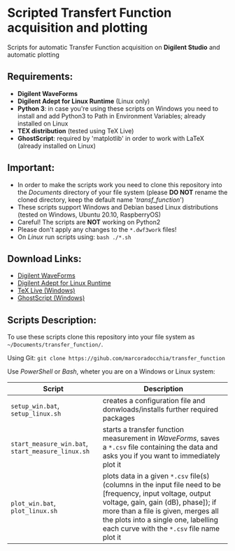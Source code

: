 # Scripted Transfert Function acquisition and plotting
Scripts for automatic Transfer Function acquisition on __Digilent Studio__ and automatic plotting

## Requirements:
* __Digilent WaveForms__
* __Digilent Adept for Linux Runtime__ (Linux only)
* __Python 3__: in case you're using these scripts on Windows you need to install and add Python3 to Path in Environment Variables; already installed on Linux
* __TEX distribution__ (tested using TeX Live)
* __GhostScript__: required by 'matplotlib' in order to work with LaTeX (already installed on Linux)


## Important:
* In order to make the scripts work you need to clone this repository into the _Documents_ directory of your file system (please __DO NOT__ rename the cloned directory, keep the default name '_transf\_function_')
* These scripts support Windows and Debian based Linux distributions (tested on Windows, Ubuntu 20.10, RaspberryOS)
* Careful! The scripts are __NOT__ working on Python2
* Please don't apply any changes to the ```*.dwf3work``` files!
* On _Linux_ run scripts using: ```bash ./*.sh```


## Download Links:
* [Digilent WaveForms](https://mautic.digilentinc.com/waveforms-download)
* [Digilent Adept for Linux Runtime](https://mautic.digilentinc.com/adept-runtime-download)
* [TeX Live (Windows)](https://tug.org/texlive/acquire-netinstall.html)
* [GhostScript (Windows)](https://ghostscript.com/download/gsdnld.html)


## Scripts Description:
To use these scripts clone this repository into your file system as ```~/Documents/transfer_function/```.

Using Git: ```git clone https://gihub.com/marcoradocchia/transfer_function```

Use _PowerShell_ or _Bash_, wheter you are on a Windows or Linux system:

Script | Description
------ | -----------
```setup_win.bat```, ```setup_linux.sh```| creates a configuration file and donwloads/installs further required packages
```start_measure_win.bat```, ```start_measure_linux.sh``` | starts a transfer function measurement in _WaveForms_, saves a ```*.csv``` file containing the data and asks you if you want to immediately plot it
```plot_win.bat```, ```plot_linux.sh``` | plots data in a given ```*.csv``` file(s) (columns in the input file need to be [frequency, input voltage, output voltage, gain, gain (dB), phase]); if more than a file is given, merges all the plots into a single one, labelling each curve with the ```*.csv``` file name plot it


<!-- Linux | Bash | ```bash ./setup_linux.sh``` | creates a configuration file and donwloads/installs further required packages
Linux | Bash | ```bash ./start_measure_linux.sh``` | starts a transfer function measurement in _WaveForms_, saves a ```*.csv``` file containing the data and asks you if you want to immediately plot it
Linux | Bash | ```bash ./plot_linux.sh``` | plots data in a given ```*.csv``` file(s) (columns in the input file need to be [frequency, input voltage, output voltage, gain, gain (dB), phase]); if more than a file is given, merges all the plots into a single one, labelling each curve with the ```*.csv``` file name plot it -->
